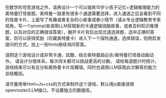 在数学的坦克游戏之外，请再设计一个可以锻炼10岁小孩子记忆+逻辑推理能力的奥特曼打怪兽题。奥特曼一路里有很多个通道需要选择，进入通道之后会看到不同的怪兽卡片，上面写了有趣或者复杂的小故事或者小情节（请从专业逻辑教育专家视角，写一个prompt来调用LLM获取新的卡通逻辑烧脑故事，或者百科知识推理题，以及对应的正确错误答案），翻开卡片背后出现岔道选择题，选中正确的答案，则可以获得奖励（珍藏奥特曼卡）进入下一个探险通道。选择错误，则用启发提问的方式，加上一些hints继续询问答案。

请把这个游戏设计成非常卡通，炫酷，结合奥特曼超必杀/奥特曼打怪兽动画动作。
请设计分值体系，每次闯关都可以挑战更高的分数。
请给每道题计时统计。
游戏结束可以有总分和奥特曼卡片炫耀墙。同时也调用LLM获取此次解答的能力总结概括。


请尽量用单html+Js+css的方式来制作这个游戏，默认用js直接调用openrouter/LLM接口，不设置独立的数据库。
